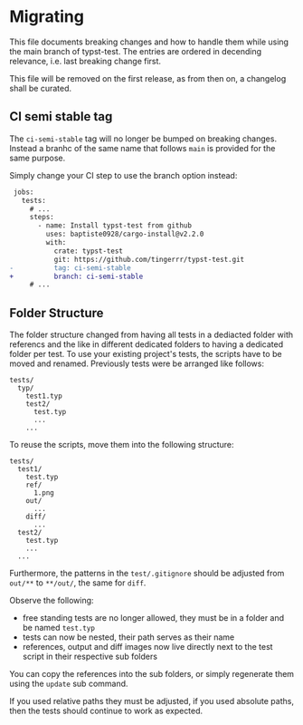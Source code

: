 # Migrating
This file documents breaking changes and how to handle them while using the main branch of
typst-test. The entries are ordered in decending relevance, i.e. last breaking change first.

This file will be removed on the first release, as from then on, a changelog shall be curated.

## CI semi stable tag
The `ci-semi-stable` tag will no longer be bumped on breaking changes. Instead a branhc of the same
name that follows `main` is provided for the same purpose.

Simply change your CI step to use the branch option instead:
```diff
 jobs:
   tests:
     # ...
     steps:
       - name: Install typst-test from github
         uses: baptiste0928/cargo-install@v2.2.0
         with:
           crate: typst-test
           git: https://github.com/tingerrr/typst-test.git
-          tag: ci-semi-stable
+          branch: ci-semi-stable
     # ...
```

## Folder Structure
The folder structure changed from having all tests in a dediacted folder with referencs and the like
in different dedicated folders to having a dedicated folder per test. To use your existing project's
tests, the scripts have to be moved and renamed. Previously tests were be arranged like follows:
```
tests/
  typ/
    test1.typ
    test2/
      test.typ
      ...
    ...
```

To reuse the scripts, move them into the following structure:
```
tests/
  test1/
    test.typ
    ref/
      1.png
    out/
      ...
    diff/
      ...
  test2/
    test.typ
    ...
  ...
```

Furthermore, the patterns in the `test/.gitignore` should be adjusted from `out/**` to `**/out/`,
the same for `diff`.

Observe the following:
- free standing tests are no longer allowed, they must be in a folder and be named `test.typ`
- tests can now be nested, their path serves as their name
- references, output and diff images now live directly next to the test script in their respective
  sub folders

You can copy the references into the sub folders, or simply regenerate them using the `update` sub
command.

If you used relative paths they must be adjusted, if you used absolute paths, then the tests should
continue to work as expected.
